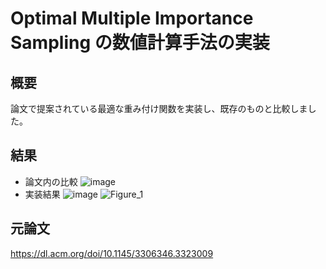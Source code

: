 # Optimal Multiple Importance Sampling の数値計算手法の実装

## 概要
論文で提案されている最適な重み付け関数を実装し、既存のものと比較しました。

## 結果
* 論文内の比較
![image](https://github.com/user-attachments/assets/6080e880-f76e-4577-8b13-51273169ada0)
* 実装結果
![image](https://github.com/user-attachments/assets/79f83150-86b9-4273-b07f-5933a3286de1)
![Figure_1](https://github.com/user-attachments/assets/e1340d31-9fbd-4dfb-89c7-5974840b4997)

## 元論文
https://dl.acm.org/doi/10.1145/3306346.3323009

